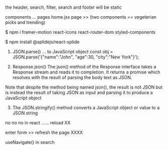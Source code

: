 the header, search, filter, search and footer will be static

components ... pages 
home.jsx page >> (two components == vegeterian picks and trending)


$ npm i framer-motion react-icons react-router-dom styled-components

$ npm install @splidejs/react-splide


1. JSON.parse()  ... to JavaScript object
const obj = JSON.parse('{"name":"John", "age":30, "city":"New York"}');

2. Response.json()
The json() method of the Response interface takes a Response stream and reads it to completion. It returns a promise which resolves with the result of parsing the body text as JSON.

Note that despite the method being named json(), the result is not JSON but is instead the result of taking JSON as input and parsing it to produce a JavaScript object

3. The JSON.stringify() method converts a JavaScript object or value to a JSON string


no no no <a> in react ...... reload XX <NavLink>   

enter form >> refresh the page XXXX



useNavigate() in search

